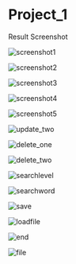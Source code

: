 # Project_1
Result Screenshot

![screenshot1](https://user-images.githubusercontent.com/112672282/188872837-27fb2824-d7a1-42ad-a5d7-4abb317c2527.png)

![screenshot2](https://user-images.githubusercontent.com/112672282/188872848-5488f875-b68c-4d43-b478-a1ec2533a47a.png)

![screenshot3](https://user-images.githubusercontent.com/112672282/188872851-a132a8f1-2016-433e-ad88-8dfb434c729f.png)

![screenshot4](https://user-images.githubusercontent.com/112672282/188872853-63f5af4a-f266-4b7c-95b1-efce3c8f35ba.png)

![screenshot5](https://user-images.githubusercontent.com/112672282/188872858-0842df38-075d-4adf-b1bb-1078af0ffa80.png)

<p style="color:red;><b>Result Screenshot(update/delete/loadfile/savefile/end/fileresult)</b></p>

![update_one](https://user-images.githubusercontent.com/112672282/190207515-cb8a0231-f483-43a7-b3b8-80a0fcb11a77.png)

![update_two](https://user-images.githubusercontent.com/112672282/190207518-8cffeed1-9de5-4bdf-81ee-2ad5f5d4b0fc.png)

![delete_one](https://user-images.githubusercontent.com/112672282/190207562-7ec66509-e4ac-41c2-b5ce-308d3037165e.png)

![delete_two](https://user-images.githubusercontent.com/112672282/190207566-cfc30004-9aeb-4c0b-88fa-4cad4f29a64d.png)

![searchlevel](https://user-images.githubusercontent.com/112672282/190207585-65884ce8-8402-47d1-b85f-743b5ce82a0d.png)

![searchword](https://user-images.githubusercontent.com/112672282/190207588-09c57582-51d8-4352-96f2-30072aeed916.png)

![save](https://user-images.githubusercontent.com/112672282/190207582-40eecf2b-3f49-4661-b445-3051a1db83a6.png)

![loadfile](https://user-images.githubusercontent.com/112672282/190207580-6cbe199c-54e4-4785-a0fa-8932558948f4.png)

![end](https://user-images.githubusercontent.com/112672282/190207570-5ae2aac1-e1ab-4ee1-b00f-a8ffca534e24.png)

![file](https://user-images.githubusercontent.com/112672282/190207576-8559f56a-ab3f-4e9d-a0eb-65822e2a2861.png)
